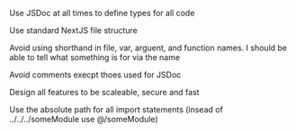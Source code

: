 Use JSDoc at all times to define types for all code

Use standard NextJS file structure

Avoid using shorthand in file, var, arguent, and function names. I should be able to tell what something is for via the name

Avoid comments execpt thoes used for JSDoc

Design all features to be scaleable, secure and fast

Use the absolute path for all import statements (insead of ../../../someModule use @/someModule)

